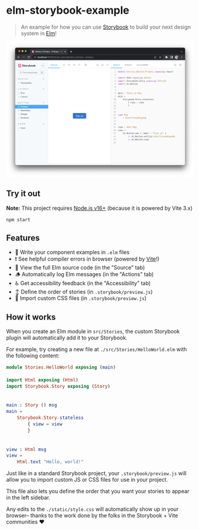 # elm-storybook-example
> An example for how you can use [Storybook](https://storybook.js.org) to build your next design system in [Elm](https://elm-lang.org)!

![A screenshot of an Elm "Sign up" button in Storybook](./screenshot.png)

## Try it out

__Note:__ This project requires [Node.js v16+](https://nodejs.org) (because it is powered by Vite 3.x)

```
npm start
```

## Features

- 🌳  Write your component examples in `.elm` files
- ❗️  See helpful compiler errors in browser (powered by [Vite](https://vitejs.dev)!)
- 📄  View the full Elm source code (in the "Source" tab)
- 🪵  Automatically log Elm messages (in the "Actions" tab)
- ♿️  Get accessibility feedback (in the "Accessibility" tab)
- ↕️  Define the order of stories (in `.storybook/preview.js`)
- 🎨  Import custom CSS files (in `.storybook/preview.js`)



## How it works

When you create an Elm module in `src/Stories`, the custom Storybook plugin will automatically add it to your Storybook.


For example, try creating a new file at `./src/Stories/HelloWorld.elm` with the following content:

```elm
module Stories.HelloWorld exposing (main)

import Html exposing (Html)
import Storybook.Story exposing (Story)


main : Story () msg
main =
    Storybook.Story.stateless
        { view = view
        }


view : Html msg
view =
    Html.text "Hello, world!"

```

Just like in a standard Storybook project, your `.storybook/preview.js` will allow you to import custom JS or CSS files for use in your project.

This file also lets you define the order that you want your stories to appear in the left sidebar.

Any edits to the `./static/style.css` will automatically show up in your browser– thanks to the work done by the folks in the Storybook + Vite communities ❤️
